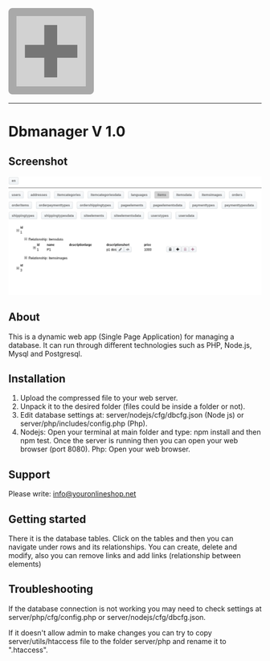 
![dbmanager](images/logo.png "Dbmanager")

----------------------------------------------------------------------

# Dbmanager V 1.0

## Screenshot

![screenshot](images/screenshot.png "Dbmanager screenshot")

## About

This is a dynamic web app (Single Page Application) for managing a database. It can run through different technologies such as PHP, Node.js, Mysql and Postgresql.


## Installation

1. Upload the compressed file to your web server.
2. Unpack it to the desired folder (files could be inside a folder or not).
3. Edit database settings at: server/nodejs/cfg/dbcfg.json (Node js) or server/php/includes/config.php (Php).
4. Nodejs: Open your terminal at main folder and type: npm install and then npm test. Once the server is running then you can open your web browser (port 8080).
Php: Open your web browser.

## Support

Please write: info@youronlineshop.net


## Getting started

There it is the database tables. Click on the tables and then you can navigate under rows and its relationships. You can create, delete and modify, also you can remove links and add links (relationship between elements)


## Troubleshooting

If the database connection is not working you may need to check settings at server/php/cfg/config.php or server/nodejs/cfg/dbcfg.json.

If it doesn't allow admin to make changes you can try to copy server/utils/htaccess file to the folder server/php and rename it to ".htaccess".

